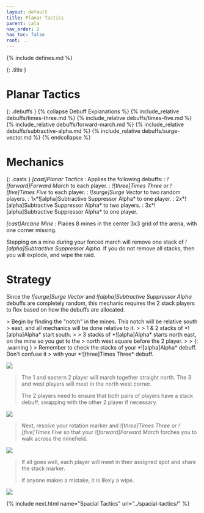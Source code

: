 ```yaml
---
layout: default
title: Planar Tactics
parent: Lala
nav_order: 2
has_toc: false
root: ..
---
```


{% include defines.md %}

{: .title }
# Planar Tactics

{: .debuffs }
{% collapse Debuff Explanations %}
{% include_relative debuffs/times-three.md %}
{% include_relative debuffs/times-five.md %}
{% include_relative debuffs/forward-march.md %}
{% include_relative debuffs/subtractive-alpha.md %}
{% include_relative debuffs/surge-vector.md %}
{% endcollapse %}

# Mechanics

{: .casts }
*[cast]Planar Tactics*
: Applies the following debuffs:
: *![forward]Forward March* to each player.
: *![three]Times Three* or *![five]Times Five* to each player.
: *![surge]Surge Vector* to two random players.
: 1x*![alpha]Subtractive Suppressor Alpha* to one player.
: 2x*![alpha]Subtractive Suppressor Alpha* to two players.
: 3x*![alpha]Subtractive Suppressor Alpha* to one player.

*[cast]Arcane Mine*
: Places 8 mines in the center 3x3 grid of the arena, with one corner missing.

Stepping on a mine during your forced march will remove one stack of
*![alpha]Subtractive Suppressor Alpha*. If you do not remove all stacks, then
you will explode, and wipe the raid.

# Strategy

Since the *![surge]Surge Vector* and *![alpha]Subtractive Suppressor Alpha*
debuffs are completely random, this mechanic requires the 2 stack players to
flex based on how the debuffs are allocated.

<div class="mechanics" markdown="1">
> Begin by finding the "notch" in the mines. This notch will be relative south
> east, and all mechanics will be done relative to it.
>
> 1 & 2 stacks of *![alpha]Alpha* start south.
>
> 3 stacks of *![alpha]Alpha* starts north east, on the mine so you get to the
> north west square before the 2 player.
>
> {: .warning }
> Remember to check the stacks of your *![alpha]Alpha* debuff. Don't confuse it
> with your *![three]Times Three* debuff.

![](./timeline-1.png)

> The 1 and eastern 2 player will march together straight north. The 3 and west
> players will meet in the north west corner.
>
> The 2 players need to ensure that both pairs of players have a stack debuff,
> swapping with the other 2 player if necessary.

![](./timeline-2.png)

> Next, resolve your rotation marker and *![three]Times Three* or
> *![five]Times Five* so that your *![forward]Forward March* forches you to
> walk across the minefield.

![](./timeline-3.png)

> If all goes well, each player will meet in their assigned spot and share
> the stack marker.
>
> If anyone makes a mistake, it is likely a wipe.

![](./timeline-4.png)
</div>

{% include next.html name="Spacial Tactics" url="../spacial-tactics/" %}
